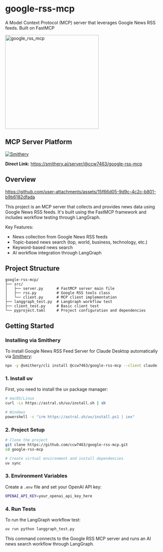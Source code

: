 # google-rss-mcp

A Model Context Protocol (MCP) server that leverages Google News RSS feeds. Built on FastMCP

<img width="300" height="300" alt="google_rss_mcp" src="https://github.com/user-attachments/assets/ea23e670-388d-44ac-b287-e74ef8fc309a" />

## MCP Server Platform

[![Smithery](https://img.shields.io/badge/Smithery-Add%20to%20your%20AI%20tools-blue?style=for-the-badge&logo=data:image/svg+xml;base64,PHN2ZyB3aWR0aD0iMjQiIGhlaWdodD0iMjQiIHZpZXdCb3g9IjAgMCAyNCAyNCIgZmlsbD0ibm9uZSIgeG1sbnM9Imh0dHA6Ly93d3cudzMub3JnLzIwMDAvc3ZnIj4KPHBhdGggZD0iTTEyIDJMMTMuMDkgOC4yNkwyMCA5TDEzLjA5IDkuNzRMMTIgMTZMMTAuOTEgOS43NEw0IDlMMTAuOTEgOC4yNkwxMiAyWiIgZmlsbD0iY3VycmVudENvbG9yIi8+Cjwvc3ZnPgo=)](https://smithery.ai/server/@ccw7463/google-rss-mcp)

**Direct Link:** https://smithery.ai/server/@ccw7463/google-rss-mcp

## Overview

https://github.com/user-attachments/assets/15f66d05-9d9c-4c2c-b801-b9b6182dfada

This project is an MCP server that collects and provides news data using Google News RSS feeds. It's built using the FastMCP framework and includes workflow testing through LangGraph.

Key Features:
- News collection from Google News RSS feeds
- Topic-based news search (top, world, business, technology, etc.)
- Keyword-based news search
- AI workflow integration through LangGraph

## Project Structure

```
google-rss-mcp/
├── src/
│   ├── server.py      # FastMCP server main file
│   ├── rss.py         # Google RSS tools class
│   └── client.py      # MCP client implementation
├── langgraph_test.py  # LangGraph workflow test
├── client_test.py     # Basic client test
└── pyproject.toml     # Project configuration and dependencies
```

## Getting Started

### Installing via Smithery

To install Google News RSS Feed Server for Claude Desktop automatically via [Smithery](https://smithery.ai/server/@ccw7463/google-rss-mcp):

```bash
npx -y @smithery/cli install @ccw7463/google-rss-mcp --client claude
```

### 1. Install uv

First, you need to install the uv package manager:

```bash
# macOS/Linux
curl -Ls https://astral.sh/uv/install.sh | sh

# Windows
powershell -c "irm https://astral.sh/uv/install.ps1 | iex"
```

### 2. Project Setup

```bash
# Clone the project
git clone https://github.com/ccw7463/google-rss-mcp.git
cd google-rss-mcp

# Create virtual environment and install dependencies
uv sync
```

### 3. Environment Variables

Create a `.env` file and set your OpenAI API key:

```bash
OPENAI_API_KEY=your_openai_api_key_here
```

### 4. Run Tests

To run the LangGraph workflow test:

```bash
uv run python langgraph_test.py
```

This command connects to the Google RSS MCP server and runs an AI news search workflow through LangGraph.
